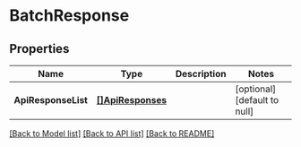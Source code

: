 # BatchResponse

## Properties
Name | Type | Description | Notes
------------ | ------------- | ------------- | -------------
**ApiResponseList** | [**[]ApiResponses**](api_responses.md) |  | [optional] [default to null]

[[Back to Model list]](../README.md#documentation-for-models) [[Back to API list]](../README.md#documentation-for-api-endpoints) [[Back to README]](../README.md)


